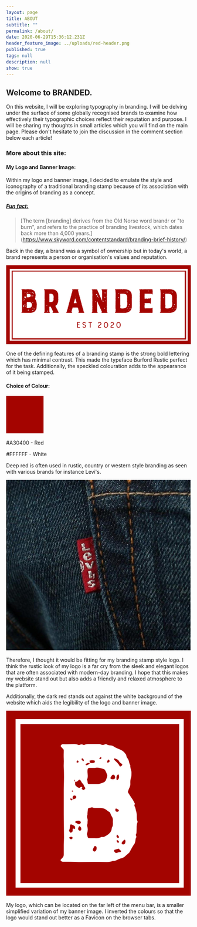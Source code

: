 ```yaml
---
layout: page
title: ABOUT
subtitle: ""
permalink: /about/
date: 2020-06-29T15:36:12.231Z
header_feature_image: ../uploads/red-header.png
published: true
tags: null
description: null
show: true
---
```

## Welcome to BRANDED.

On this website, I will be exploring typography in branding. I will be delving under the surface of some globally recognised brands to examine how effectively their typographic choices reflect their reputation and purpose. I will be sharing my thoughts in small articles which you will find on the main page. Please don't hesitate to join the discussion in the comment section below each article!

### More about this site:

#### My Logo and Banner Image:

Within my logo and banner image, I decided to emulate the style and iconography of a traditional branding stamp because of its association with the origins of branding as a concept. 

##### **[Fun fact:](https://www.skyword.com/contentstandard/branding-brief-history/)**

> [The term \[branding] derives from the Old Norse word brandr or "to burn", and refers to the practice of branding livestock, which dates back more than 4,000 years.](https://www.skyword.com/contentstandard/branding-brief-history/)

Back in the day, a brand was a symbol of ownership but in today's world, a brand represents a person or organisation's values and reputation. 

![Banner image](../uploads/branded-final-logo-cropped.png "Banner Image")

One of the defining features of a branding stamp is the strong bold lettering which has minimal contrast. This made the typeface Burford Rustic perfect for the task. Additionally, the speckled colouration adds to the appearance of it being stamped. 

#### Choice of Colour:

![Colour Swatch](../uploads/red-colour-swatch.png "Colour Swatch")

\#A30400 - Red 

\#FFFFFF - White 

Deep red is often used in rustic, country or western style branding as seen with various brands for instance Levi's. 

![Levi's Jeans](../uploads/levi-jeans.jpg "Levi's Jeans")

Therefore, I thought it would be fitting for my branding stamp style logo. I think the rustic look of my logo is a far cry from the sleek and elegant logos that are often associated with modern-day branding. I hope that this makes my website stand out but also adds a friendly and relaxed atmosphere to the platform.

Additionally, the dark red stands out against the white background of the website which aids the legibility of the logo and banner image. 

![Logo](../uploads/favicon-cropped.png "Logo")

My logo, which can be located on the far left of the menu bar, is a smaller simplified variation of my banner image. I inverted the colours so that the logo would stand out better as a Favicon on the browser tabs.